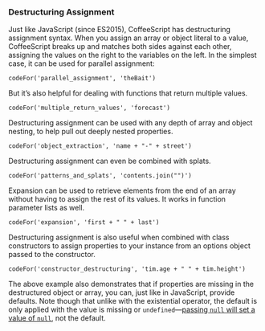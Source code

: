 ### Destructuring Assignment

Just like JavaScript (since ES2015), CoffeeScript has destructuring assignment syntax. When you assign an array or object literal to a value, CoffeeScript breaks up and matches both sides against each other, assigning the values on the right to the variables on the left. In the simplest case, it can be used for parallel assignment:

```
codeFor('parallel_assignment', 'theBait')
```

But it’s also helpful for dealing with functions that return multiple values.

```
codeFor('multiple_return_values', 'forecast')
```

Destructuring assignment can be used with any depth of array and object nesting, to help pull out deeply nested properties.

```
codeFor('object_extraction', 'name + "-" + street')
```

Destructuring assignment can even be combined with splats.

```
codeFor('patterns_and_splats', 'contents.join("")')
```

Expansion can be used to retrieve elements from the end of an array without having to assign the rest of its values. It works in function parameter lists as well.

```
codeFor('expansion', 'first + " " + last')
```

Destructuring assignment is also useful when combined with class constructors to assign properties to your instance from an options object passed to the constructor.

```
codeFor('constructor_destructuring', 'tim.age + " " + tim.height')
```

The above example also demonstrates that if properties are missing in the destructured object or array, you can, just like in JavaScript, provide defaults. Note though that unlike with the existential operator, the default is only applied with the value is missing or `undefined`—[passing `null` will set a value of `null`](#breaking-changes-default-values), not the default.
